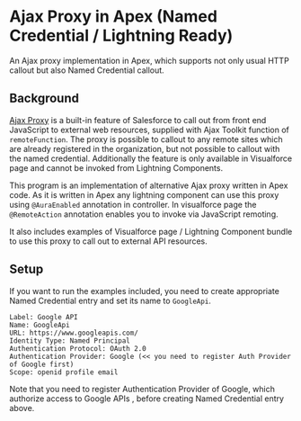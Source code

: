 # Ajax Proxy in Apex (Named Credential / Lightning Ready)

An Ajax proxy implementation in Apex, which supports not only usual HTTP callout but also Named Credential callout.

## Background

[Ajax Proxy](https://developer.salesforce.com/index.php?title=Ajax_Proxy&oldid=31033) is a built-in feature of Salesforce to call out from front end JavaScript to external web resources, supplied with Ajax Toolkit function of `remoteFunction`. The proxy is possible to callout to any remote sites which are already registered in the organization, but not possible to callout with the named credential. Additionally the feature is only available in Visualforce page and cannot be invoked from Lightning Components.

This program is an implementation of alternative Ajax proxy written in Apex code. As it is written in Apex any lightning component can use this proxy using `@AuraEnabled` annotation in controller. In visualforce page the `@RemoteAction` annotation enables you to invoke via JavaScript remoting.

It also includes examples of Visualforce page / Lightning Component bundle to use this proxy to call out to external API resources.

## Setup

If you want to run the examples included, you need to create appropriate Named Credential entry and set its name to `GoogleApi`.

```
Label: Google API
Name: GoogleApi
URL: https://www.googleapis.com/
Identity Type: Named Principal
Authentication Protocol: OAuth 2.0
Authentication Provider: Google (<< you need to register Auth Provider of Google first)
Scope: openid profile email
```

Note that you need to register Authentication Provider of Google, which authorize access to Google APIs , before creating Named Credential entry above.
